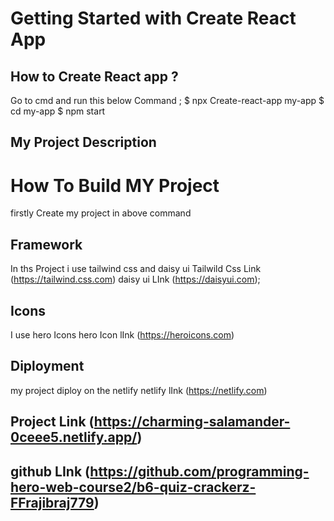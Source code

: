 # Getting Started with Create React App

## How to Create React app ?
Go to cmd and run this below Command ;
$ npx Create-react-app my-app
$ cd my-app
$ npm start

## My Project Description
 # How To Build MY Project
 firstly Create my project in above command
 ## Framework
 In ths Project i use tailwind css and daisy ui
 Tailwild Css Link (https://tailwind.css.com)
 daisy ui LInk (https://daisyui.com);
 ## Icons 
 I use hero Icons
 hero Icon lInk (https://heroicons.com)
 ## Diployment 
 my project diploy on the netlify
 netlify lInk (https://netlify.com)
 
 ## Project Link (https://charming-salamander-0ceee5.netlify.app/)
 
 ## github LInk (https://github.com/programming-hero-web-course2/b6-quiz-crackerz-FFrajibraj779)


 
